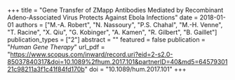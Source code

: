 +++
title = "Gene Transfer of ZMapp Antibodies Mediated by Recombinant Adeno-Associated Virus Protects Against Ebola Infections"
date = 2018-01-01
authors = ["M.-A. Robert", "N. Nassoury", "P.S. Chahal", "M.-H. Venne", "T. Racine", "X. Qiu", "G. Kobinger", "A. Kamen", "R. Gilbert", "B. Gaillet"]
publication_types = ["2"]
abstract = ""
featured = false
publication = "*Human Gene Therapy*"
url_pdf = "https://www.scopus.com/inward/record.uri?eid=2-s2.0-85037840317&doi=10.1089%2fhum.2017.101&partnerID=40&md5=6457930121c98211a3f1c41f84fd170b"
doi = "10.1089/hum.2017.101"
+++

